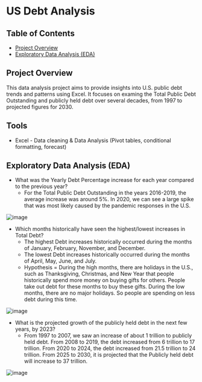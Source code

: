 # US Debt Analysis

## Table of Contents
- [Project Overview](#project-overview)
- [Exploratory Data Analysis (EDA)](#exploratory-data-analysis-(eda))

## Project Overview

This data analysis project aims to provide insights into U.S. public debt trends and patterns using Excel. It focuses on examing the Total Public Debt Outstanding and publicly held debt over several decades, from 1997 to projected figures for 2030.

## Tools
- Excel - Data cleaning & Data Analysis (Pivot tables, conditional formatting, forecast)

## Exploratory Data Analysis (EDA)
- What was the Yearly Debt Percentage increase for each year compared to the previous year?
  - For the Total Public Debt Outstanding in the years 2016-2019, the average increase was around 5%. In 2020, we can see a large spike that was most likely caused by the pandemic responses in the U.S.

![image](https://github.com/user-attachments/assets/bcbd898a-db5a-4f80-8088-be825467375c)

- Which months historically have seen the highest/lowest increases in Total Debt?
  - The highest Debt increases historically occurred during the months of January, February, November, and December.
  - The lowest Debt increases historically occurred during the months of April, May, June, and July.
  - Hypothesis = During the high months, there are holidays in the U.S., such as Thanksgiving, Christmas, and New Year that people historically spend more money on buying gifts for others. People take out debt for these months to buy these gifts. During the low months, there are no major holidays. So people are spending on less debt during this time.

![image](https://github.com/user-attachments/assets/e24c9fcf-6cb5-4e51-a829-0c16b08029ab)

- What is the projected growth of the publicly held debt in the next few years, by 2023?
  - From 1997 to 2007, we saw an increase of about 1 trillion to publicly held debt. From 2008 to 2019, the debt increased from 6 trillion to 17 trillion. From 2020 to 2024, the debt increased from 21.5 trillion to 24 trillion. From 2025 to 2030, it is projected that the Publicly held debt will increase to 37 trillion.
  
![image](https://github.com/user-attachments/assets/c99c82da-f63a-480f-ab7a-fab4c3c0f0ca)

